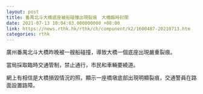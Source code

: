 ```yaml
---
layout: post
title: 番禺北斗大橋底座被船碰撞出現裂痕　大橋臨時封閉
date: 2021-07-13 10:04:03.000000000 +08:00
link: https://news.rthk.hk/rthk/ch/component/k2/1600487-20210713.htm
categories: rthk
---
```


廣州番禺北斗大橋昨晚被一艘船碰撞，導致大橋一個底座出現嚴重裂痕。

當局採取臨時交通管制，禁止通行，市民和車輛要繞道。

網上有相信是大橋損毀情況的照，顯示一座橋墩底部出現明顯裂痕，交通警員在路面設置路障。
